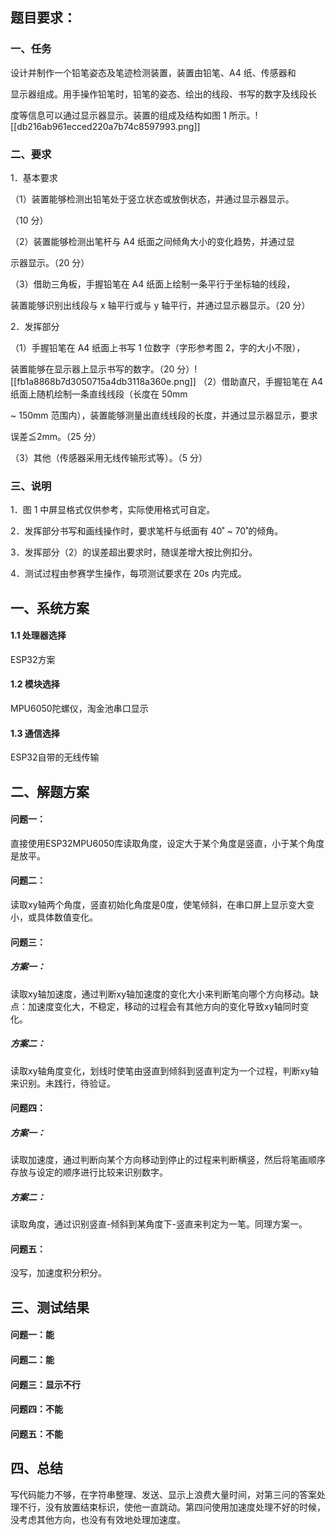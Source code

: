 ## 题目要求：
### 一、任务

设计并制作一个铅笔姿态及笔迹检测装置，装置由铅笔、A4 纸、传感器和

显示器组成。用手操作铅笔时，铅笔的姿态、绘出的线段、书写的数字及线段长

度等信息可以通过显示器显示。装置的组成及结构如图 1 所示。![[db216ab961ecced220a7b74c8597993.png]]


### 二、要求

1．基本要求

（1）装置能够检测出铅笔处于竖立状态或放倒状态，并通过显示器显示。

（10 分）

（2）装置能够检测出笔杆与 A4 纸面之间倾角大小的变化趋势，并通过显

示器显示。（20 分）

（3）借助三角板，手握铅笔在 A4 纸面上绘制一条平行于坐标轴的线段，

装置能够识别出线段与 x 轴平行或与 y 轴平行，并通过显示器显示。（20 分）

2．发挥部分

（1）手握铅笔在 A4 纸面上书写 1 位数字（字形参考图 2，字的大小不限），

装置能够在显示器上显示书写的数字。（20 分）![[fb1a8868b7d3050715a4db3118a360e.png]]
（2）借助直尺，手握铅笔在 A4 纸面上随机绘制一条直线线段（长度在 50mm

~ 150mm 范围内），装置能够测量出直线线段的长度，并通过显示器显示，要求

误差≦2mm。（25 分）

（3）其他（传感器采用无线传输形式等）。（5 分）

### 三、说明

1．图 1 中屏显格式仅供参考，实际使用格式可自定。

2．发挥部分书写和画线操作时，要求笔杆与纸面有 40˚ ~ 70˚的倾角。

3．发挥部分（2）的误差超出要求时，随误差增大按比例扣分。

4．测试过程由参赛学生操作，每项测试要求在 20s 内完成。

## 一、系统方案
#### 1.1 处理器选择
ESP32方案
#### 1.2 模块选择
MPU6050陀螺仪，淘金池串口显示
#### 1.3 通信选择
ESP32自带的无线传输
## 二、解题方案
#### 问题一：
直接使用ESP32MPU6050库读取角度，设定大于某个角度是竖直，小于某个角度是放平。
#### 问题二：
读取xy轴两个角度，竖直初始化角度是0度，使笔倾斜，在串口屏上显示变大变小，或具体数值变化。
#### 问题三：
##### 方案一：
读取xy轴加速度，通过判断xy轴加速度的变化大小来判断笔向哪个方向移动。缺点：加速度变化大，不稳定，移动的过程会有其他方向的变化导致xy轴同时变化。
##### 方案二：
读取xy轴角度变化，划线时使笔由竖直到倾斜到竖直判定为一个过程，判断xy轴来识别。未践行，待验证。
#### 问题四：
##### 方案一：
读取加速度，通过判断向某个方向移动到停止的过程来判断横竖，然后将笔画顺序存放与设定的顺序进行比较来识别数字。
##### 方案二：
读取角度，通过识别竖直-倾斜到某角度下-竖直来判定为一笔。同理方案一。
#### 问题五：
没写，加速度积分积分。

## 三、测试结果
#### 问题一：能
#### 问题二：能
#### 问题三：显示不行
#### 问题四：不能
#### 问题五：不能
## 四、总结
写代码能力不够，在字符串整理、发送、显示上浪费大量时间，对第三问的答案处理不行，没有放置结束标识，使他一直跳动。第四问使用加速度处理不好的时候，没考虑其他方向，也没有有效地处理加速度。